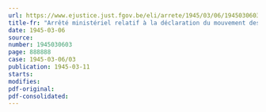 ```yaml
---
url: https://www.ejustice.just.fgov.be/eli/arrete/1945/03/06/1945030603/justel
title-fr: "Arrêté ministériel relatif à la déclaration du mouvement des stocks de matières de récupération"
date: 1945-03-06
source:
number: 1945030603
page: 888888
case: 1945-03-06/03
publication: 1945-03-11
starts:
modifies:
pdf-original:
pdf-consolidated:
---
```


